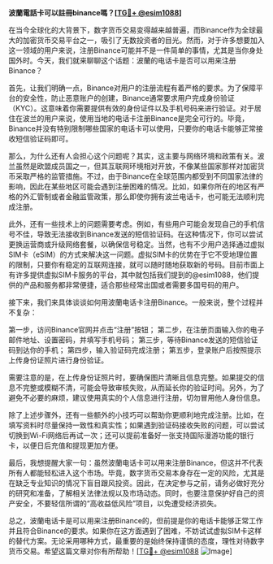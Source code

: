 **波蘭電話卡可以註冊binance嗎？[[TG💪+ @esim1088](https://t.me/s/esim1088)]**

在当今全球化的大背景下，数字货币交易变得越来越普遍，而Binance作为全球最大的加密货币交易平台之一，吸引了无数投资者的目光。然而，对于许多想要加入这一领域的用户来说，注册Binance可能并不是一件简单的事情，尤其是当你身处国外时。今天，我们就来聊聊这个话题：波蘭的电话卡是否可以用来注册Binance？

首先，让我们明确一点，Binance对用户的注册流程有着严格的要求。为了保障平台的安全性，防止恶意账户的创建，Binance通常要求用户完成身份验证（KYC）。这意味着你需要提供有效的身份证件以及手机号码来进行验证。对于居住在波兰的用户来说，使用当地的电话卡注册Binance是完全可行的。毕竟，Binance并没有特别限制哪些国家的电话卡可以使用，只要你的电话卡能够正常接收短信验证码即可。

那么，为什么还有人会担心这个问题呢？其实，这主要与网络环境和政策有关。波兰虽然是欧盟成员国之一，但其互联网环境相对开放，不像某些国家那样对加密货币采取严格的监管措施。不过，由于Binance在全球范围内都受到不同国家法律的影响，因此在某些地区可能会遇到注册困难的情况。比如，如果你所在的地区有严格的外汇管制或者金融监管政策，那么即使你拥有波兰电话卡，也可能无法顺利完成注册。

此外，还有一些技术上的问题需要考虑。例如，有些用户可能会发现自己的手机信号不佳，导致无法接收到Binance发送的短信验证码。在这种情况下，你可以尝试更换运营商或升级网络套餐，以确保信号稳定。当然，也有不少用户选择通过虚拟SIM卡（eSIM）的方式来解决这一问题。虚拟SIM卡的优势在于它不受地理位置的限制，只要你有稳定的互联网连接，就可以随时随地获取新的号码。目前市面上有许多提供虚拟SIM卡服务的平台，其中就包括我们提到的@esim1088，他们提供的产品和服务都非常便捷，适合那些经常出国或者需要多国号码的用户。

接下来，我们来具体谈谈如何用波蘭电话卡注册Binance。一般来说，整个过程并不复杂：

第一步，访问Binance官网并点击“注册”按钮；
第二步，在注册页面输入你的电子邮件地址、设置密码，并填写手机号码；
第三步，等待Binance发送的短信验证码到达你的手机；
第四步，输入验证码完成注册；
第五步，登录账户后按照提示上传身份证照片进行身份验证。

需要注意的是，在上传身份证照片时，要确保图片清晰且信息完整。如果提交的信息不完整或模糊不清，可能会导致审核失败，从而延长你的验证时间。另外，为了避免不必要的麻烦，建议使用真实的个人信息进行注册，切勿冒用他人身份信息。

除了上述步骤外，还有一些额外的小技巧可以帮助你更顺利地完成注册。比如，在填写资料时尽量保持一致性和真实性；如果遇到验证码接收失败的问题，可以尝试切换到Wi-Fi网络后再试一次；还可以提前准备好一张支持国际漫游功能的银行卡，以便日后充值和提现更加方便。

最后，我想提醒大家一句：虽然波蘭电话卡可以用来注册Binance，但这并不代表所有人都能轻松进入这个市场。毕竟，数字货币交易本身存在一定的风险，尤其是在缺乏专业知识的情况下盲目跟风投资。因此，在决定参与之前，请务必做好充分的研究和准备，了解相关法律法规以及市场动态。同时，也要注意保护好自己的资产安全，不要轻信所谓的“高收益低风险”项目，以免遭受经济损失。

总之，波蘭电话卡是可以用来注册Binance的，但前提是你的电话卡能够正常工作并且符合Binance的要求。如果你在这方面遇到了困难，不妨试试虚拟SIM卡这样的替代方案。无论采用哪种方式，最重要的是始终保持谨慎的态度，理性对待数字货币交易。希望这篇文章对你有所帮助！[[TG💪+ @esim1088](https://t.me/s/esim1088) ![Image](https://i.postimg.cc/4NQfJmqS/Snipaste-2025-05-13-00-14-12.png)]